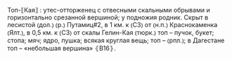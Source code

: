 ---
---

Топ-⟦Кая⟧
: утес-отторженец с отвесными скальными обрывами и горизонтально срезанной вершиной; у подножия родник. Скрыт в лесистой ⦅дол.⦆ ⦅р.⦆ Путамиц#2, в 1 км. к ⦅СЗ⦆ от ⦅н.п.⦆ Краснокаменка ⦅Ялт.⦆, в 0,5 км. к ⦅СЗ⦆ от скалы Гелин-Кая ⦅тюрк.⦆ топ – пучок, букет; стопа; мяч; ядро, пушка; всякая круглая вещь; топ – ⦅рпл.⦆; в Дагестане топ – «небольшая вершина» ⦃В16⦄.
